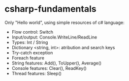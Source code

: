 # csharp-fundamentals

Only "Hello world", using simple resources of c# language:

* Flow control: Switch
* Input/output:  Console.WriteLine/ReadLine
* Types: Int / String
* Dictionary <string, int>: atribution and search keys
* Try-catch exception
* Foreach feature
* String features: Add(), ToUpper(), Average()
* Console features: Clear(), ReadKey()
* Thread features: Sleep()
